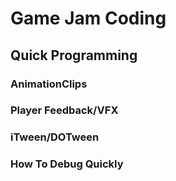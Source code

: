 # Game Jam Coding

## Quick Programming
### AnimationClips
### Player Feedback/VFX
### iTween/DOTween
### How To Debug Quickly